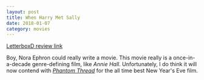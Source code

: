 ```yaml
---
layout: post
title: When Harry Met Sally
date: 2018-01-07
category: movies
---
```

 
[LetterboxD review link](https://letterboxd.com/samarthbhaskar/film/when-harry-met-sally/)

Boy, Nora Ephron could really write a movie. This movie really is a once-in-a-decade genre-defining film, like <em>Annie Hall</em>. Unfortunately, I do think it will now contend with <em><a href="https://letterboxd.com/samarthbhaskar/film/phantom-thread/">Phantom Thread</a></em> for the all time best New Year's Eve film. 